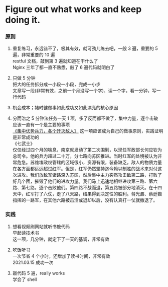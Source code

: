 
# Figure out what works and keep doing it.  

### 原则
1. 重复练习，永远错不了，极其有效，就可劲儿练去吧，一般 3 遍，重要的 5 遍，非常重要的 10 遍    
restful 文档，敲到第 3 遍就知道在干什么了  
Nginx 三年了都一直不熟悉，敲了 6 遍代码就明白了  

2. 只做 5 分钟  
把大的任务拆分成一小段一小段，完成一小步  
文章写一段(非常有效，之前一个月没写一个字)、读一个字，看一分钟，写一行代码  

3. 机会成本；褚时健做事如此成功又如此漂亮的核心原因    

4. 分而治之
5 分钟法任务一天 1 项，多了反而都不做了，集中力量，逐个击破  
应该一直有一个是主要的事项  
[《集中优势兵力，各个歼灭敌人》](https://www.marxists.org/chinese/maozedong/marxist.org-chinese-mao-19460916.htm) 这一项应该成为自己的做事原则，实践证明是非常成功的  
《七武士》  
仅仅经过四个月的喘息，南京就发动了第二次围剿，以现任军政部长何应钦为总司令。他的兵力超过二十万，分七路向苏区推进。当时红军的处境被认为非常危急。苏维埃政权管辖的区域很小，资源有限，装备缺乏，敌人的物质力量在各方面都远远超过红军。但是，红军仍然坚持迄今赖以制胜的战术来对付这次进攻。我们放敌军诸路深入苏区，然后集中主力突然攻击敌第二路，打败了好几个团，摧毁了他们的进攻力量。我们马上迅速地相继进攻第三路、第六路、第七路，逐个击败他们。第四路不战而退，第五路被部分地消灭。在十四天中，红军打了六仗，走了八天路，结果得到决定性的胜利。蒋光鼐、蔡廷锴指挥的一路军，在其他六路被击溃或退却以后，没有认真打一仗就撤退了。  

### 实践  

1. 想看视频刷网站就听书敲代码  
早起读技术书  
这一项，几分钟，就定下了一天的基调，非常有效  

2. 吃饭听书  
一次节省 4 个小时，还增加了读书时间，非常有效  
2021.03.15 成功一次  

3. 敲代码 5 遍，really works  
学会了 shell  



